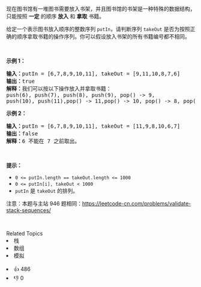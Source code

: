 <p>现在图书馆有一堆图书需要放入书架，并且图书馆的书架是一种特殊的数据结构，只能按照 <strong>一定</strong> 的顺序 <strong>放入</strong> 和 <strong>拿取</strong> 书籍。</p>

<p>给定一个表示图书放入顺序的整数序列 <code>putIn</code>，请判断序列 <code>takeOut</code> 是否为按照正确的顺序拿取书籍的操作序列。你可以假设放入书架的所有书籍编号都不相同。</p>

<p>&nbsp;</p>

<p><strong>示例 1：</strong></p>

<pre>
<strong>输入：</strong>putIn = [6,7,8,9,10,11], takeOut = [9,11,10,8,7,6]
<strong>输出：</strong>true
<strong>解释：</strong>我们可以按以下操作放入并拿取书籍：
push(6), push(7), push(8), push(9), pop() -&gt; 9,
push(10), push(11),pop() -&gt; 11,pop() -&gt; 10, pop() -&gt; 8, pop() -&gt; 7, pop() -&gt; 6
</pre>

<p><strong>示例 2：</strong></p>

<pre>
<strong>输入：</strong>putIn = [6,7,8,9,10,11], takeOut = [11,9,8,10,6,7]
<strong>输出：</strong>false
<strong>解释：</strong>6 不能在 7 之前取出。
</pre>

<p>&nbsp;</p>

<p><strong>提示：</strong></p>

<ul> 
 <li><code>0 &lt;= putIn.length == takeOut.length &lt;= 1000</code></li> 
 <li><code>0 &lt;= putIn[i], takeOut &lt; 1000</code></li> 
 <li><code>putIn</code> 是 <code>takeOut</code> 的排列。</li> 
</ul>

<p>注意：本题与主站 946 题相同：<a href="https://leetcode-cn.com/problems/validate-stack-sequences/">https://leetcode-cn.com/problems/validate-stack-sequences/</a></p>

<p>&nbsp;</p>

<div><div>Related Topics</div><div><li>栈</li><li>数组</li><li>模拟</li></div></div><br><div><li>👍 486</li><li>👎 0</li></div>